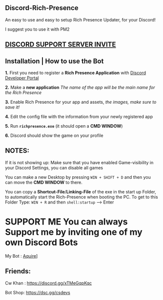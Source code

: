 ## Discord-Rich-Presence





An easy to use and easy to setup Rich Presence Updater, for your Discord! 

I suggest you to use it with PM2

## [**DISCORD SUPPORT SERVER INVITE**](https://support.milrato.eu)

## Installation | How to use the Bot

 **1.** First you need to register a **Rich Presence Application** with [Discord Developer Portal](https://discord.com/developers)

 **2.** Make a **new application** *The name of the app will be the main name for the Rich Presence*
 
 **3.** Enable Rich Presence for your app and assets, *the images, make sure to save it!*
 
 **4.** Edit the config file with the information from your newly registered app

 **5.** Run **`richpresence.exe`** (it should open a **CMD WINDOW**)

 **6.** Discord should show the game on your profile

## **NOTES:**



If it is not showing up: Make sure that you have enabled Game-visibility in your Discord Settings, you can disable all games


You can make a new Desktop by pressing `WIN + SHIFT + D` and then you can move the **CMD WINDOW** to there.

You can copy a **Shortcut-File**/**Linking-File** of the exe in the start up Folder, to automatically start the Rich-Presence when booting the PC. To get to this Folder Type: `WIN + R` and then `shell:startup`  --> Enter

# SUPPORT ME You can always Support me by inviting one of my **own Discord Bots**

My Bot : [Aquire](https://dsc.gg/aquirebot)]



## **Friends:**

Cw Khan : https://discord.gg/xTMeGqpKqc

Bot Shop: https://dsc.gg/csdevs
